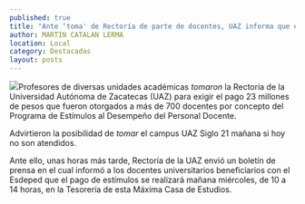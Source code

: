 ```yaml
---
published: true
title: "Ante ‘toma' de Rectoría de parte de docentes, UAZ informa que el pago de estímulos se realizará mañana"
author: MARTIN CATALAN LERMA
location: Local
category: Destacadas
layout: posts
---
```


![](http://i.imgur.com/7wR2Uzlm.jpg)Profesores de diversas unidades académicas _tomaron_ la Rectoría de la Universidad Autónoma de Zacatecas (UAZ) para exigir el pago 23 millones de pesos que fueron otorgados a más de 700 docentes por concepto del Programa de Estímulos al Desempeño del Personal Docente.

Advirtieron la posibilidad de _tomar_ el campus UAZ Siglo 21 mañana si hoy no son atendidos.

Ante ello, unas horas más tarde, Rectoría de la UAZ envió un boletín de prensa en el cual informó a los docentes universitarios beneficiarios con el Esdeped que el pago de estímulos se realizará mañana miércoles, de 10 a 14 horas, en la Tesorería de esta Máxima Casa de Estudios.
